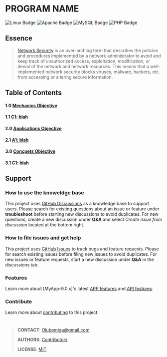 <!--
[ file: README.md                   ]
====================================[ sec-1: primer ]
- description  :: ..                :
	L1: this .md file contains sections for each mechanic or technique.
	L2: ..
-------------------------------------
- explanation  :: ..                :
	L1: the purpose of this .md file is to provide an overview of
	L2: mechanics used in network security.
====================================[ sec-2: contents ]--> 
# PROGRAM NAME

<!--
make your own bages:
shields.....: [ https://github.com/badges/shields#examples ]
awsomebadges: [ https://github.com/badges/awesome-badges/blob/main/README.md#awesome-badges ]
simplebages.: [ https://github.com/developStorm/simple-badges/blob/master/README.md#what-is-this ]
-->

![Linux Badge](https://img.shields.io/badge/Linux-FCC624?logo=linux&logoColor=000&style=for-the-badge)
![Apache Badge](https://img.shields.io/badge/Apache-D22128?logo=apache&logoColor=fff&style=for-the-badge)
![MySQL Badge](https://img.shields.io/badge/MySQL-4479A1?logo=mysql&logoColor=fff&style=for-the-badge)
![PHP Badge](https://img.shields.io/badge/PHP-777BB4?logo=php&logoColor=fff&style=for-the-badge)

## Essence

> [Network Security](https://www.techopedia.com/definition/24783/network-security) is an over-arching term that describes the policies and procedures implemented by a network administrator
> to avoid and keep track of unauthorized access, exploitation, modification, or denial of the network and network resources.
> This means that a well-implemented network security blocks viruses, malware, hackers, etc. from accessing or altering secure
> information.

## Table of Contents

#### 1.0 [Mechanics Objective](WIKIME/1-mechanics/README.md)

#### 1.1 [C1: blah](WIKIME/1-mechanics/README.md#c1-blah)

#### 2.0 [Applications Objective](WIKIME/2-applications/README.md)

#### 2.1 [A1: blah](WIKIME/2-applications/README.md#a1-blah)

#### 3.0 [Concpets Objective](WIKIME/3-concepts/README.md)

#### 3.1 [C1: blah](WIKIME/3-concepts/README.md#c1-blah)

## Support

### How to use the knoweldge base

This project uses [GitHub Discussions](https://github.com/MichaelSodeke/tmp--education-repo/discussions) as a knowledge base to support users.
Please search for existing questions about an issue or feature under **troubleshoot**
before starting new discussions to avoid duplicates. For new questions, create a
new discussion under **Q&A** and select *Create issue from discussion* located at the bottom right.

### How to file issues and get help  

This project uses [GitHub Issues](https://github.com/MichaelSodeke/tmp--education-repo/issues) to track bugs and feature requests. Please for search existing 
issues before filing new issues to avoid duplicates. For new issues or feature requests, start
a new discussion under **Q&A** in the discussions tab.

### Features

Learn more about [MyApp-9.0.x]'s latest [APP features](https://github.com/MichaelSodeke/tmp--education-repo/discussions/categories/guides-app) and [API features](https://github.com/MichaelSodeke/tmp--education-repo/discussions/categories/guides-api).

### Contribute

Learn more about [contributing](https://github.com/MichaelSodeke/tmp--education-repo/blob/dev/.github/CONTRIBUTING.md) to this project.

#

> **CONTACT**: Olubemiga@gmail.com
>
> **AUTHORS**: [Contributors](https://github.com/MichaelSodeke/tmp--education-repo/blob/dev/AUTHORS.md)
>
> **LICENSE**: [MIT](https://github.com/MichaelSodeke/tmp--education-repo/blob/dev/LICENSE.md)

<!--
====================================[ sec-2: END      ]-->
